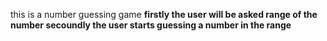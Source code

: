 this is a number guessing game <b>
firstly the user will be asked range of the number<b>
secoundly the user starts guessing a number in the range 

